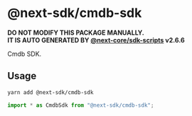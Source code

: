 # @next-sdk/cmdb-sdk

**DO NOT MODIFY THIS PACKAGE MANUALLY.**  
**IT IS AUTO GENERATED BY [@next-core/sdk-scripts] v2.6.6**

Cmdb SDK.

## Usage

```bash
yarn add @next-sdk/cmdb-sdk
```

```ts
import * as CmdbSdk from "@next-sdk/cmdb-sdk";
```

[@next-core/sdk-scripts]: https://github.com/easyops-cn/next-core/tree/master/packages/sdk-scripts
